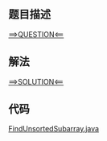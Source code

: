 ## 题目描述

[==>QUESTION<==](https://leetcode-cn.com/problems/shortest-unsorted-continuous-subarray/)

## 解法

[==>SOLUTION<==](https://leetcode-cn.com/problems/shortest-unsorted-continuous-subarray/solution/zui-duan-wu-xu-lian-xu-zi-shu-zu-by-leet-yhlf/)

## 代码

[FindUnsortedSubarray.java](https://github.com/Marshal7cc/leetcode-java/blob/master/src/sort/FindUnsortedSubarray.java)

